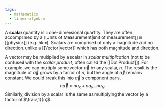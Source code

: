 ```yaml
---
tags:
  - mathematics
  - linear-algebra
---
```

A **scalar** quantity is a one-dimensional quantity. They are often accompanied by a [[Units of Measurement|unit of measurement]] in [[physics]] (e.g. $5\text{km}$). Scalars are comprised of only a magnitude and no direction, unlike a [[Vector|vector]] which has both magnitude and direction. 

A vector may be multiplied by a scalar in *scalar multiplication* (not to be confused with the *scalar product*, often called the [[Dot Product]]). For example, we can multiply some vector $\vec{a}$ by any scalar, $n$. The result is the magnitude of $\vec{a}$ grows by a factor of $n$, but the angle of $\vec{a}$ remains constant. We could break this into $\vec{a}$'s component parts,
$$
n \vec{a}=na_{x}+na_{y}\dots na_{N}
$$
Similarly, division by a scalar is the same as multiplying the vector by a factor of $\frac{1}{n}$.
